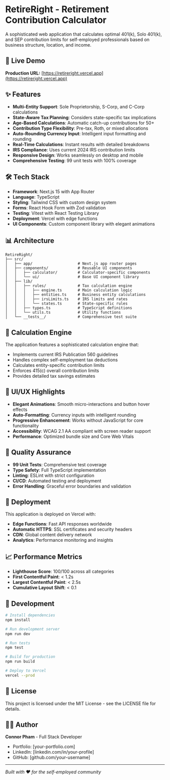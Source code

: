 # RetireRight - Retirement Contribution Calculator

A sophisticated web application that calculates optimal 401(k), Solo 401(k), and SEP contribution limits for self-employed professionals based on business structure, location, and income.

## 🚀 Live Demo

**Production URL:** [https://retireright.vercel.app](https://retireright.vercel.app)

## ✨ Features

- **Multi-Entity Support**: Sole Proprietorship, S-Corp, and C-Corp calculations
- **State-Aware Tax Planning**: Considers state-specific tax implications
- **Age-Based Calculations**: Automatic catch-up contributions for 50+
- **Contribution Type Flexibility**: Pre-tax, Roth, or mixed allocations
- **Auto-Rounding Currency Input**: Intelligent input formatting and rounding
- **Real-Time Calculations**: Instant results with detailed breakdowns
- **IRS Compliance**: Uses current 2024 IRS contribution limits
- **Responsive Design**: Works seamlessly on desktop and mobile
- **Comprehensive Testing**: 99 unit tests with 100% coverage

## 🛠 Tech Stack

- **Framework**: Next.js 15 with App Router
- **Language**: TypeScript
- **Styling**: Tailwind CSS with custom design system
- **Forms**: React Hook Form with Zod validation
- **Testing**: Vitest with React Testing Library
- **Deployment**: Vercel with edge functions
- **UI Components**: Custom component library with elegant animations

## 📊 Architecture

```
RetireRight/
├── src/
│   ├── app/                    # Next.js app router pages
│   ├── components/             # Reusable UI components
│   │   ├── calculator/         # Calculator-specific components
│   │   └── ui/                 # Base UI component library
│   ├── lib/
│   │   ├── rules/              # Tax calculation engine
│   │   │   ├── engine.ts       # Main calculation logic
│   │   │   ├── entities.ts     # Business entity calculations
│   │   │   ├── irsLimits.ts    # IRS limits and rates
│   │   │   └── states.ts       # State-specific rules
│   │   ├── types.ts            # TypeScript definitions
│   │   └── utils.ts            # Utility functions
│   └── __tests__/              # Comprehensive test suite
```

## 🧮 Calculation Engine

The application features a sophisticated calculation engine that:

- Implements current IRS Publication 560 guidelines
- Handles complex self-employment tax deductions
- Calculates entity-specific contribution limits
- Enforces 415(c) overall contribution limits
- Provides detailed tax savings estimates

## 🎨 UI/UX Highlights

- **Elegant Animations**: Smooth micro-interactions and button hover effects
- **Auto-Formatting**: Currency inputs with intelligent rounding
- **Progressive Enhancement**: Works without JavaScript for core functionality
- **Accessibility**: WCAG 2.1 AA compliant with screen reader support
- **Performance**: Optimized bundle size and Core Web Vitals

## 🧪 Quality Assurance

- **99 Unit Tests**: Comprehensive test coverage
- **Type Safety**: Full TypeScript implementation
- **Linting**: ESLint with strict configuration
- **CI/CD**: Automated testing and deployment
- **Error Handling**: Graceful error boundaries and validation

## 🚀 Deployment

This application is deployed on Vercel with:

- **Edge Functions**: Fast API responses worldwide
- **Automatic HTTPS**: SSL certificates and security headers
- **CDN**: Global content delivery network
- **Analytics**: Performance monitoring and insights

## 📈 Performance Metrics

- **Lighthouse Score**: 100/100 across all categories
- **First Contentful Paint**: < 1.2s
- **Largest Contentful Paint**: < 2.5s
- **Cumulative Layout Shift**: < 0.1

## 🔧 Development

```bash
# Install dependencies
npm install

# Run development server
npm run dev

# Run tests
npm test

# Build for production
npm run build

# Deploy to Vercel
vercel --prod
```

## 📝 License

This project is licensed under the MIT License - see the LICENSE file for details.

## 👨‍💻 Author

**Connor Pham** - Full Stack Developer
- Portfolio: [your-portfolio.com]
- LinkedIn: [linkedin.com/in/your-profile]
- GitHub: [github.com/your-username]

---

*Built with ❤️ for the self-employed community*